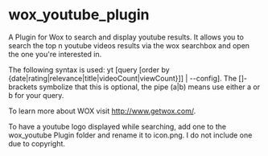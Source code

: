 # wox_youtube_plugin
A Plugin for Wox to search and display youtube results. It allows you to search the top n youtube videos results via the wox searchbox and open the one you're interested in.

The following syntax is used:
yt [query [order by {date|rating|relevance|title|videoCount|viewCount}]] | --config].
The []-brackets symbolize that this is optional, the pipe (a|b) means use either a or b for your query.

To learn more about WOX visit http://www.getwox.com/.

To have a youtube logo displayed while searching, add one to the wox_youtube Plugin folder and rename it to icon.png. I do not include one due to copyright.
